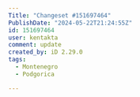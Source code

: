 ```yaml
---
Title: "Changeset #151697464"
PublishDate: "2024-05-22T21:24:55Z"
id: 151697464
user: kentakta
comment: update
created_by: iD 2.29.0
tags:
  - Montenegro
  - Podgorica

---
```


